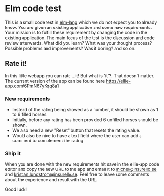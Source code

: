 # Elm code test
This is a small code test in [elm-lang](http://elm-lang.org/) which we do not expect you to already know. You are given an existing application and some new requirements.
Your mission is to fulfill these requirement by changing the code in the existing application. 
The main focus of the test is the discussion and code review afterwards. 
What did you learn? What was your thought process? Possible problems and improvements? Was it boring? and so on.

## Rate it!
In this little webapp you can rate ...it! But what is 'it'?. That doesn't matter.
The current version of the app can be found here https://ellie-app.com/6PmN67yKqq8a1

### New requirements
* Instead of the rating being showed as a number, it should be shown as 1 to 6 filled horses.
* Initially, before any rating has been provided 6 unfilled horses should be shown.
* We also need a new "Reset" button that resets the rating value.
* Would also be nice to have a text field where the user can add a comment to complement the rating

### Ship it
When you are done with the new requirements hit save in the ellie-app code editor and copy the new URL to the app and email it to [michel@insurello.se](mailto:michel@insurello.se?subject=[elm-test]%20Rate%20it%20new%20version) and [kristian.lundstrom@insurello.se](mailto:kristian.lundstrom@insurello.se?subject=[elm-test]%20Rate%20it%20new%20version). Feel free to leave some comments about the experience and result with the URL.

Good luck!
